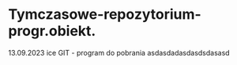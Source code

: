 # Tymczasowe-repozytorium-progr.obiekt.
13.09.2023
ice GIT - program do pobrania
asdasdadasdasdsdasasd